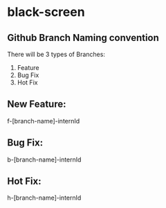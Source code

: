 # black-screen
## Github Branch Naming convention
  There will be 3 types of Branches:
  1. Feature
  2. Bug Fix
  3. Hot Fix

## New Feature:
f-[branch-name]-internId
## Bug Fix:
b-[branch-name]-internId
## Hot Fix:
h-[branch-name]-internId
